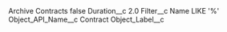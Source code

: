 <?xml version="1.0" encoding="UTF-8"?>
<CustomMetadata xmlns="http://soap.sforce.com/2006/04/metadata" xmlns:xsi="http://www.w3.org/2001/XMLSchema-instance" xmlns:xsd="http://www.w3.org/2001/XMLSchema">
    <label>Archive Contracts</label>
    <protected>false</protected>
    <values>
        <field>Duration__c</field>
        <value xsi:type="xsd:double">2.0</value>
    </values>
    <values>
        <field>Filter__c</field>
        <value xsi:type="xsd:string">Name LIKE &apos;%&apos;</value>
    </values>
    <values>
        <field>Object_API_Name__c</field>
        <value xsi:type="xsd:string">Contract</value>
    </values>
    <values>
        <field>Object_Label__c</field>
        <value xsi:nil="true"/>
    </values>
</CustomMetadata>
